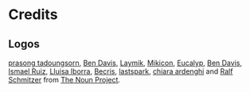 # Credits

## Logos

[prasong tadoungsorn](https://thenounproject.com/layersky), [Ben Davis](https://thenounproject.com/smashicons), [Laymik](https://thenounproject.com/laymik), [Mikicon](https://thenounproject.com/mikicon), [Eucalyp](https://thenounproject.com/ratch0013), [Ben Davis](https://thenounproject.com/smashicons), [Ismael Ruiz](https://thenounproject.com/prisma0081), [Lluisa Iborra](https://thenounproject.com/marialuisa.iborra), [Becris](https://thenounproject.com/Becris), 
[lastspark](https://thenounproject.com/lastspark), [chiara ardenghi](https://thenounproject.com/chiachicchi91) and [Ralf Schmitzer](https://thenounproject.com/ralfschmitzer) from [The Noun Project](https://thenounproject.com/).